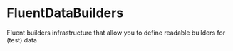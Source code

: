 # FluentDataBuilders
Fluent builders infrastructure that allow you to define readable builders for (test) data
